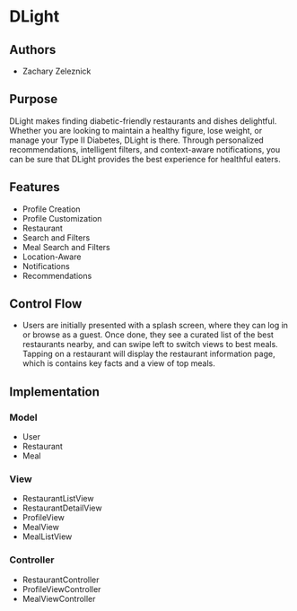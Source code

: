 # DLight

## Authors
- Zachary Zeleznick

## Purpose
DLight makes finding diabetic-friendly restaurants and
dishes delightful. Whether you are looking to maintain a healthy
figure, lose weight, or manage your Type II Diabetes, DLight is there.
Through personalized recommendations, intelligent filters, and
context-aware notifications, you can be sure that DLight provides the
best experience for healthful eaters.

## Features
- Profile Creation
- Profile Customization
- Restaurant
- Search and Filters
- Meal Search and Filters
- Location-Aware
- Notifications
- Recommendations

## Control Flow
- Users are initially presented with a splash screen,
where they can log in or browse as a guest. Once done, they see a
curated list of the best restaurants nearby, and can swipe left to
switch views to best meals. Tapping on a restaurant will display the
restaurant information page, which is contains key facts and a view of
top meals.

## Implementation

### Model
- User
- Restaurant
- Meal

### View
- RestaurantListView
- RestaurantDetailView
- ProfileView
- MealView
- MealListView


### Controller
- RestaurantController
- ProfileViewController
- MealViewController
